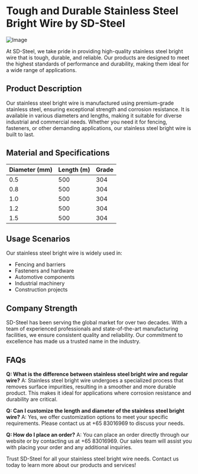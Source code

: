 # Tough and Durable Stainless Steel Bright Wire by SD-Steel

![Image](https://github.com/user-attachments/assets/2567258e-e124-4816-932d-1809bd27ef0b)

At SD-Steel, we take pride in providing high-quality stainless steel bright wire that is tough, durable, and reliable. Our products are designed to meet the highest standards of performance and durability, making them ideal for a wide range of applications.

## Product Description
Our stainless steel bright wire is manufactured using premium-grade stainless steel, ensuring exceptional strength and corrosion resistance. It is available in various diameters and lengths, making it suitable for diverse industrial and commercial needs. Whether you need it for fencing, fasteners, or other demanding applications, our stainless steel bright wire is built to last.

## Material and Specifications
| Diameter (mm) | Length (m) | Grade |
|---------------|------------|-------|
| 0.5           | 500        | 304    |
| 0.8           | 500        | 304    |
| 1.0           | 500        | 304    |
| 1.2           | 500        | 304    |
| 1.5           | 500        | 304    |

## Usage Scenarios
Our stainless steel bright wire is widely used in:
- Fencing and barriers
- Fasteners and hardware
- Automotive components
- Industrial machinery
- Construction projects

## Company Strength
SD-Steel has been serving the global market for over two decades. With a team of experienced professionals and state-of-the-art manufacturing facilities, we ensure consistent quality and reliability. Our commitment to excellence has made us a trusted name in the industry.

## FAQs
**Q: What is the difference between stainless steel bright wire and regular wire?**
A: Stainless steel bright wire undergoes a specialized process that removes surface impurities, resulting in a smoother and more durable product. This makes it ideal for applications where corrosion resistance and durability are critical.

**Q: Can I customize the length and diameter of the stainless steel bright wire?**
A: Yes, we offer customization options to meet your specific requirements. Please contact us at +65 83016969 to discuss your needs.

**Q: How do I place an order?**
A: You can place an order directly through our website or by contacting us at +65 83016969. Our sales team will assist you with placing your order and any additional inquiries.

Trust SD-Steel for all your stainless steel bright wire needs. Contact us today to learn more about our products and services!